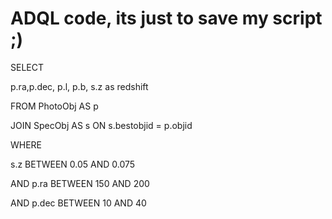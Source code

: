 # ADQL code, its just to save my script ;) 

SELECT 
 
  p.ra,p.dec, p.l, p.b, s.z as redshift

FROM PhotoObj AS p

  JOIN SpecObj AS s ON s.bestobjid = p.objid

WHERE 
  
   s.z BETWEEN 0.05 AND 0.075
  
   AND p.ra BETWEEN 150 AND 200
  
   AND p.dec BETWEEN 10 AND 40
